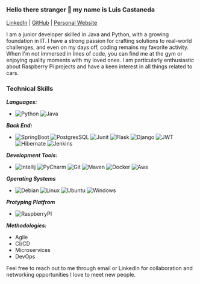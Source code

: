 ### Hello there stranger 👋 my name is Luis Castaneda

[LinkedIn](https://www.linkedin.com/in/luis-a-castaneda) | [GitHub](https://github.com/lcastaa) | [Personal Website](https://www.aqlabs.xyz)


I am a junior developer skilled in Java and Python, with a growing foundation in IT. I have a strong passion for crafting solutions to real-world challenges, and even on my days off, coding remains my favorite activity. When I'm not immersed in lines of code, you can find me at the gym or enjoying quality moments with my loved ones. I am particularly enthusiastic about Raspberry Pi projects and have a keen interest in all things related to cars.

### Technical Skills

***Languages:***
-  ![Python](https://img.shields.io/badge/Python-FFD43B?style=for-the-badge&logo=python&logoColor=blue)
  ![Java](https://img.shields.io/badge/java-%23ED8B00.svg?style=for-the-badge&logo=openjdk&logoColor=white)
  
***Back End:***
- ![SpringBoot](https://img.shields.io/badge/Spring_Boot-F2F4F9?style=for-the-badge&logo=spring-boot)
![PostgresSQL](https://img.shields.io/badge/PostgreSQL-316192?style=for-the-badge&logo=postgresql&logoColor=white)
![Junit](https://img.shields.io/badge/Junit5-25A162?style=for-the-badge&logo=junit5&logoColor=white)
![Flask](https://img.shields.io/badge/Flask-000000?style=for-the-badge&logo=flask&logoColor=white)
![Django](https://img.shields.io/badge/Django-092E20?style=for-the-badge&logo=django&logoColor=green)
![JWT](https://img.shields.io/badge/JWT-000000?style=for-the-badge&logo=JSON%20web%20tokens&logoColor=white)
![Hibernate](https://img.shields.io/badge/Hibernate-59666C?style=for-the-badge&logo=Hibernate&logoColor=white)
![Jenkins](https://img.shields.io/badge/Jenkins-D24939?style=for-the-badge&logo=Jenkins&logoColor=white)
  
***Development Tools:***
- ![Intellij](https://img.shields.io/badge/IntelliJ_IDEA-000000.svg?style=for-the-badge&logo=intellij-idea&logoColor=white)  ![PyCharm](https://img.shields.io/badge/PyCharm-000000.svg?&style=for-the-badge&logo=PyCharm&logoColor=white) ![Git](https://img.shields.io/badge/Git-F05032.svg?style=for-the-badge&logo=Git&logoColor=white)
![Maven](https://img.shields.io/badge/Apache%20Maven-C71A36.svg?style=for-the-badge&logo=Apache-Maven&logoColor=white) 
![Docker](https://img.shields.io/badge/Docker-2CA5E0?style=for-the-badge&logo=docker&logoColor=white)
![Aws](https://img.shields.io/badge/Amazon_AWS-FF9900?style=for-the-badge&logo=amazonaws&logoColor=white)

***Operating Systems***
- ![Debian](https://img.shields.io/badge/Debian-A81D33?style=for-the-badge&logo=debian&logoColor=white)
![Linux](https://img.shields.io/badge/Linux-FCC624?style=for-the-badge&logo=linux&logoColor=black)
![Ubuntu](https://img.shields.io/badge/Ubuntu-E95420?style=for-the-badge&logo=ubuntu&logoColor=white)
![Windows](https://img.shields.io/badge/Windows-0078D6?style=for-the-badge&logo=windows&logoColor=white)

***Protyping Platfrom***
- ![RaspberryPI](https://img.shields.io/badge/Raspberry%20Pi-A22846?style=for-the-badge&logo=Raspberry%20Pi&logoColor=white)

***Methodologies:***
- Agile
- CI/CD 
- Microservices
- DevOps

Feel free to reach out to me through email or LinkedIn for collaboration and networking opportunities I love to meet new people.





<!--
**lcastaa/lcastaa** is a ✨ _special_ ✨ repository because its `README.md` (this file) appears on your GitHub profile.

Here are some ideas to get you started:

- 🔭 I’m currently working on ...
- 🌱 I’m currently learning ...
- 👯 I’m looking to collaborate on ...
- 🤔 I’m looking for help with ...
- 💬 Ask me about ...
- 📫 How to reach me: ...
- 😄 Pronouns: ...
- ⚡ Fun fact: ...
-->
